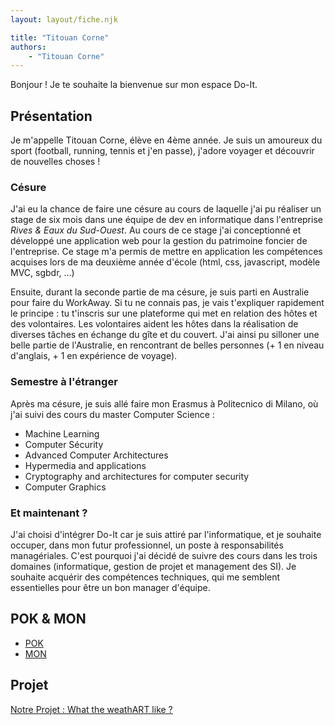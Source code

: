 ```yaml
---
layout: layout/fiche.njk

title: "Titouan Corne"
authors:
    - "Titouan Corne"
---
```


Bonjour ! Je te souhaite la bienvenue sur mon espace Do-It.

## Présentation

Je m'appelle Titouan Corne, élève en 4ème année. Je suis un amoureux du sport (football, running, tennis et j'en passe), j'adore voyager et découvrir de nouvelles choses !

### Césure

J'ai eu la chance de faire une césure au cours de laquelle j'ai pu réaliser un stage de six mois dans une équipe de dev en informatique dans l'entreprise *Rives & Eaux du Sud-Ouest*. Au cours de ce stage j'ai conceptionné et développé une application web pour la gestion du patrimoine foncier de l'entreprise. Ce stage m'a permis de mettre en application les compétences acquises lors de ma deuxième année d'école (html, css, javascript, modèle MVC, sgbdr, ...)

Ensuite, durant la seconde partie de ma césure, je suis parti en Australie pour faire du WorkAway. Si tu ne connais pas, je vais t'expliquer rapidement le principe : tu t'inscris sur une plateforme qui met en relation des hôtes et des volontaires. Les volontaires aident les hôtes dans la réalisation de diverses tâches en échange du gîte et du couvert. J'ai ainsi pu silloner une belle partie de l'Australie, en rencontrant de belles personnes (+ 1 en niveau d'anglais, + 1 en expérience de voyage).

### Semestre à l'étranger

Après ma césure, je suis allé faire mon Erasmus à Politecnico di Milano, où j'ai suivi des cours du master Computer Science :

- Machine Learning
- Computer Sécurity
- Advanced Computer Architectures
- Hypermedia and applications
- Cryptography and architectures for computer security
- Computer Graphics

### Et maintenant ?

J'ai choisi d'intégrer Do-It car je suis attiré par l'informatique, et je souhaite occuper, dans mon futur professionnel, un poste à responsabilités managériales. C'est pourquoi j'ai décidé de suivre des cours dans les trois domaines (informatique, gestion de projet et management des SI). Je souhaite acquérir des compétences techniques, qui me semblent essentielles pour être un bon manager d'équipe.

## POK & MON

- [POK](./pok)
- [MON](./mon)

## Projet

[Notre Projet : What the weathART like ?](../_projets/EH-JK-LP-TC)

